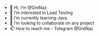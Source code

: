 - 👋 Hi, I’m @GreNaz
- 👀 I’m interested in Load Testing
- 🌱 I’m currently learning Java
- 💞️ I’m looking to collaborate on any project
- 📫 How to reach me - Telegram @GreNaz

<!---
GreNaz/GreNaz is a ✨ special ✨ repository because its `README.md` (this file) appears on your GitHub profile.
You can click the Preview link to take a look at your changes.
--->
